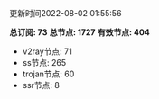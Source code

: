 更新时间2022-08-02 01:55:56

**总订阅: 73**
**总节点: 1727**
**有效节点: 404**
- v2ray节点: 71
- ss节点: 265
- trojan节点: 60
- ssr节点: 8
